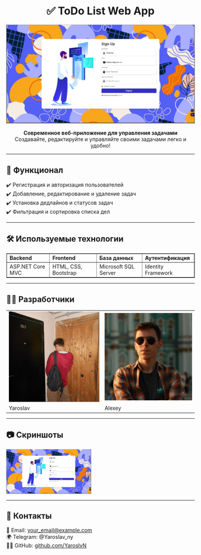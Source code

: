 <h1 align="center">✅ ToDo List Web App</h1>

<p align="center">
  <img src="./ToDoWebApp/wwwroot/images/README/banner.jpg" alt="ToDo List App">
</p>

<p align="center">
  <b>Современное веб-приложение для управления задачами</b>  
  <br>Создавайте, редактируйте и управляйте своими задачами легко и удобно!
</p>

---

## 🚀 Функционал

✔️ Регистрация и авторизация пользователей  
✔️ Добавление, редактирование и удаление задач  
✔️ Установка дедлайнов и статусов задач  
✔️ Фильтрация и сортировка списка дел  

---

## 🛠️ Используемые технологии
<p align="center">
  <table border="1" cellspacing="0" cellpadding="10" style="border-collapse: collapse; margin: 0 auto;">
    <tr>
      <td><b>Backend</b></td>
      <td><b>Frontend</b></td>
      <td><b>База данных</b></td>
      <td><b>Аутентификация</b></td>
    </tr>
    <tr>
      <td>ASP.NET Core MVC</td>
      <td>HTML, CSS, Bootstrap</td>
      <td>Microsoft SQL Server</td>
      <td>Identity Framework</td>
    </tr>
  </table>
</p>

---

## 👨‍💻 Разработчики
<table>
    <tr>
      <td><b><img src="./ToDoWebApp/wwwroot/images/README/Yaroslav.jpg"></b></td>
      <td><b><img src="./ToDoWebApp/wwwroot/images/README/Alexey.jpg"></b></td>
    </tr>
    <tr>
      <td>Yaroslav</td>
      <td>Alexey</td>
    </tr>
</table>

---

## 📷 Скриншоты
<p align="left">
  <img src="./ToDoWebApp/wwwroot/images/README/banner.jpg" width="45%">
</p>

---

## 🤝 Контакты
  📧 Email: your_email@example.com  
  🌍 Telegram: @Yaroslav_ny  
  👨‍💻 GitHub: [github.com/YaroslvN](https://github.com/YaroslvN)
